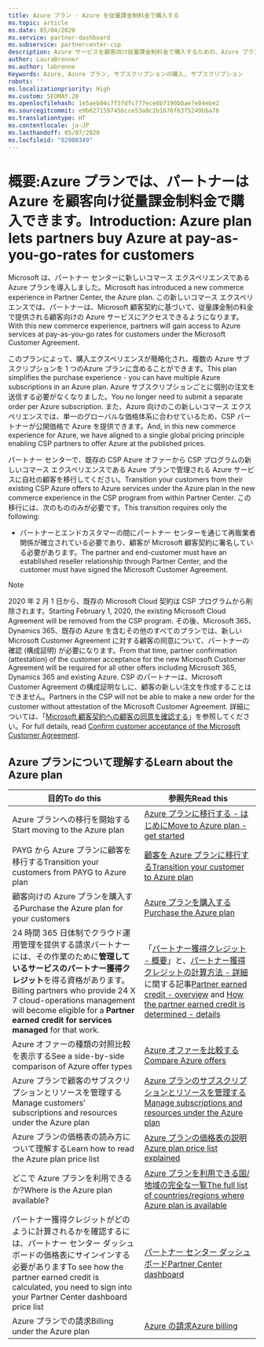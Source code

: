 ```yaml
---
title: Azure プラン - Azure を従量課金制料金で購入する
ms.topic: article
ms.date: 05/04/2020
ms.service: partner-dashboard
ms.subservice: partnercenter-csp
description: Azure サービスを顧客向け従量課金制料金で購入するための、Azure プランのコマースエクスペリエンスについて説明します。 新しいセキュリティ要件についても説明します。
author: LauraBrenner
ms.author: labrenne
Keywords: Azure, Azure プラン, サブスクリプションの購入, サブスクリプション
robots: ''
ms.localizationpriority: High
ms.custom: SEOMAY.20
ms.openlocfilehash: 1e5aeb04c7f37dfc777ece6b7190b8ae7e04ebe2
ms.sourcegitcommit: e9b627159745bcce53a8c2b1676f63f5249bba76
ms.translationtype: HT
ms.contentlocale: ja-JP
ms.lasthandoff: 05/07/2020
ms.locfileid: "82908349"
---
```

# <a name="introduction-azure-plan-lets-partners-buy-azure-at-pay-as-you-go-rates-for-customers"></a><span data-ttu-id="3020d-105">概要:Azure プランでは、パートナーは Azure を顧客向け従量課金制料金で購入できます。</span><span class="sxs-lookup"><span data-stu-id="3020d-105">Introduction: Azure plan lets partners buy Azure at pay-as-you-go-rates for customers</span></span>

<span data-ttu-id="3020d-106">Microsoft は、パートナー センターに新しいコマース エクスペリエンスである Azure プランを導入しました。</span><span class="sxs-lookup"><span data-stu-id="3020d-106">Microsoft has introduced a new commerce experience in Partner Center, the Azure plan.</span></span>  <span data-ttu-id="3020d-107">この新しいコマース エクスペリエンスでは、パートナーは、Microsoft 顧客契約に基づいて、従量課金制の料金で提供される顧客向けの Azure サービスにアクセスできるようになります。</span><span class="sxs-lookup"><span data-stu-id="3020d-107">With this new commerce experience, partners will gain access to Azure services at pay-as-you-go rates for customers under the Microsoft Customer Agreement.</span></span>

<span data-ttu-id="3020d-108">このプランによって、購入エクスペリエンスが簡略化され、複数の Azure サブスクリプションを 1 つのAzure プランに含めることができます。</span><span class="sxs-lookup"><span data-stu-id="3020d-108">This plan simplifies the purchase experience - you can have multiple Azure subscriptions in an Azure plan.</span></span> <span data-ttu-id="3020d-109">Azure サブスクリプションごとに個別の注文を送信する必要がなくなりました。</span><span class="sxs-lookup"><span data-stu-id="3020d-109">You no longer need to submit a separate order per Azure subscription.</span></span> <span data-ttu-id="3020d-110">また、Azure 向けのこの新しいコマース エクスペリエンスでは、単一のグローバルな価格体系に合わせているため、CSP パートナーが公開価格で Azure を提供できます。</span><span class="sxs-lookup"><span data-stu-id="3020d-110">And, in this new commerce experience for Azure, we have aligned to a single global pricing principle enabling CSP partners to offer Azure at the published prices.</span></span>

<span data-ttu-id="3020d-111">パートナー センターで、既存の CSP Azure オファーから CSP プログラムの新しいコマース エクスペリエンスである Azure プランで管理される Azure サービスに自社の顧客を移行してください。</span><span class="sxs-lookup"><span data-stu-id="3020d-111">Transition your customers from their existing CSP Azure offers to Azure services under the Azure plan in the new commerce experience in the CSP program from within Partner Center.</span></span> <span data-ttu-id="3020d-112">この移行には、次のもののみが必要です。</span><span class="sxs-lookup"><span data-stu-id="3020d-112">This transition requires only the following:</span></span>

- <span data-ttu-id="3020d-113">パートナーとエンドカスタマーの間にパートナー センターを通じて再販業者関係が確立されている必要であり、顧客が Microsoft 顧客契約に署名している必要があります。</span><span class="sxs-lookup"><span data-stu-id="3020d-113">The partner and end-customer must have an established reseller relationship through Partner Center, and the customer must have signed the Microsoft Customer Agreement.</span></span>

>[!Note]
><span data-ttu-id="3020d-114">2020 年 2 月 1 日から、既存の Microsoft Cloud 契約は CSP プログラムから削除されます。</span><span class="sxs-lookup"><span data-stu-id="3020d-114">Starting February 1, 2020, the existing Microsoft Cloud Agreement will be removed from the CSP program.</span></span> <span data-ttu-id="3020d-115">その後、Microsoft 365、Dynamics 365、既存の Azure を含むその他のすべてのプランでは、新しい Microsoft Customer Agreement に対する顧客の同意について、パートナーの確認 (構成証明) が必要になります。</span><span class="sxs-lookup"><span data-stu-id="3020d-115">From that time, partner confirmation (attestation) of the customer acceptance for the new Microsoft Customer Agreement will be required for all other offers including Microsoft 365, Dynamics 365 and existing Azure.</span></span> <span data-ttu-id="3020d-116">CSP のパートナーは、Microsoft Customer Agreement の構成証明なしに、顧客の新しい注文を作成することはできません。</span><span class="sxs-lookup"><span data-stu-id="3020d-116">Partners in the CSP will not be able to make a new order for the customer without attestation of the Microsoft Customer Agreement.</span></span> <span data-ttu-id="3020d-117">詳細については、「[Microsoft 顧客契約への顧客の同意を確認する](confirm-customer-agreement.md)」を参照してください。</span><span class="sxs-lookup"><span data-stu-id="3020d-117">For full details, read [Confirm customer acceptance of the Microsoft Customer Agreement](confirm-customer-agreement.md).</span></span>


## <a name="learn-about-the-azure-plan"></a><span data-ttu-id="3020d-118">Azure プランについて理解する</span><span class="sxs-lookup"><span data-stu-id="3020d-118">Learn about the Azure plan</span></span>

|<span data-ttu-id="3020d-119">**目的**</span><span class="sxs-lookup"><span data-stu-id="3020d-119">**To do this**</span></span>   |<span data-ttu-id="3020d-120">**参照先**</span><span class="sxs-lookup"><span data-stu-id="3020d-120">**Read this**</span></span>   |
|------------------|---------------------|
|<span data-ttu-id="3020d-121">Azure プランへの移行を開始する</span><span class="sxs-lookup"><span data-stu-id="3020d-121">Start moving to the Azure plan</span></span>|[<span data-ttu-id="3020d-122">Azure プランに移行する - はじめに</span><span class="sxs-lookup"><span data-stu-id="3020d-122">Move to Azure plan - get started</span></span>](azure-plan-get-started.md)
|<span data-ttu-id="3020d-123">PAYG から Azure プランに顧客を移行する</span><span class="sxs-lookup"><span data-stu-id="3020d-123">Transition your customers from PAYG to Azure plan</span></span>|[<span data-ttu-id="3020d-124">顧客を Azure プランに移行する</span><span class="sxs-lookup"><span data-stu-id="3020d-124">Transition your customer to Azure plan</span></span>](azure-plan-transition.md)|
|<span data-ttu-id="3020d-125">顧客向けの Azure プランを購入する</span><span class="sxs-lookup"><span data-stu-id="3020d-125">Purchase the Azure plan for your customers</span></span>|[<span data-ttu-id="3020d-126">Azure プランを購入する</span><span class="sxs-lookup"><span data-stu-id="3020d-126">Purchase the Azure plan</span></span>](purchase-azure-plan.md)|
|<span data-ttu-id="3020d-127">24 時間 365 日体制でクラウド運用管理を提供する請求パートナーには、その作業のために**管理しているサービスのパートナー獲得クレジット**を得る資格があります。</span><span class="sxs-lookup"><span data-stu-id="3020d-127">Billing partners who provide 24 X 7 cloud-operations management will become eligible for a **Partner earned credit for services managed** for that work.</span></span>|<span data-ttu-id="3020d-128">「[パートナー獲得クレジット - 概要](partner-earned-credit.md)」と、[パートナー獲得クレジットの計算方法 - 詳細](partner-earned-credit-explanation.md)に関する記事</span><span class="sxs-lookup"><span data-stu-id="3020d-128">[Partner earned credit - overview](partner-earned-credit.md) and [How the partner earned credit is determined - details](partner-earned-credit-explanation.md)</span></span>|
|<span data-ttu-id="3020d-129">Azure オファーの種類の対照比較を表示する</span><span class="sxs-lookup"><span data-stu-id="3020d-129">See a side-by-side comparison of Azure offer types</span></span>|[<span data-ttu-id="3020d-130">Azure オファーを比較する</span><span class="sxs-lookup"><span data-stu-id="3020d-130">Compare Azure offers</span></span>](compare-azure-offers.md)|
|<span data-ttu-id="3020d-131">Azure プランで顧客のサブスクリプションとリソースを管理する</span><span class="sxs-lookup"><span data-stu-id="3020d-131">Manage customers' subscriptions and resources under the Azure plan</span></span>|[<span data-ttu-id="3020d-132">Azure プランのサブスクリプションとリソースを管理する</span><span class="sxs-lookup"><span data-stu-id="3020d-132">Manage subscriptions and resources under the Azure plan</span></span>](azure-plan-manage.md)|
|<span data-ttu-id="3020d-133">Azure プランの価格表の読み方について理解する</span><span class="sxs-lookup"><span data-stu-id="3020d-133">Learn how to read the Azure plan price list</span></span>   |[<span data-ttu-id="3020d-134">Azure プランの価格表の説明</span><span class="sxs-lookup"><span data-stu-id="3020d-134">Azure plan price list explained</span></span>](azure-plan-price-list.md)|
|<span data-ttu-id="3020d-135">どこで Azure プランを利用できるか?</span><span class="sxs-lookup"><span data-stu-id="3020d-135">Where is the Azure plan available?</span></span>|[<span data-ttu-id="3020d-136">Azure プランを利用できる国/地域の完全な一覧</span><span class="sxs-lookup"><span data-stu-id="3020d-136">The full list of countries/regions where Azure plan is available</span></span>](https://query.prod.cms.rt.microsoft.com/cms/api/am/binary/RE3QN0x)
|<span data-ttu-id="3020d-137">パートナー獲得クレジットがどのように計算されるかを確認するには、パートナー センター ダッシュボードの価格表にサインインする必要があります</span><span class="sxs-lookup"><span data-stu-id="3020d-137">To see how the partner earned credit is calculated, you need to sign into your Partner Center dashboard price list</span></span>|[<span data-ttu-id="3020d-138">パートナー センター ダッシュボード</span><span class="sxs-lookup"><span data-stu-id="3020d-138">Partner Center dashboard</span></span>](https://partner.microsoft.com/en-us/dashboard/home)|
|<span data-ttu-id="3020d-139">Azure プランでの請求</span><span class="sxs-lookup"><span data-stu-id="3020d-139">Billing under the Azure plan</span></span>|[<span data-ttu-id="3020d-140">Azure の請求</span><span class="sxs-lookup"><span data-stu-id="3020d-140">Azure billing</span></span>](azure-plan-billing.md)| 




